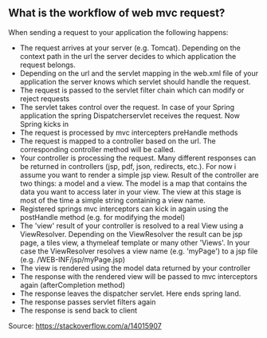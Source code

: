 ## What is the workflow of web mvc request?

When sending a request to your application the following happens:

- The request arrives at your server (e.g. Tomcat). Depending on the context path in the url the server decides to which application the request belongs.
- Depending on the url and the servlet mapping in the web.xml file of your application the server knows which servlet should handle the request.
- The request is passed to the servlet filter chain which can modify or reject requests
- The servlet takes control over the request. In case of your Spring application the spring Dispatcherservlet receives the request. Now Spring kicks in
- The request is processed by mvc intercepters preHandle methods
- The request is mapped to a controller based on the url. The corresponding controller method will be called.
- Your controller is processing the request. Many different responses can be returned in controllers (jsp, pdf, json, redirects, etc.). For now i assume you want to render a simple jsp view. Result of the controller are two things: a model and a view. The model is a map that contains the data you want to access later in your view. The view at this stage is most of the time a simple string containing a view name.
- Registered springs mvc interceptors can kick in again using the postHandle method (e.g. for modifying the model)
- The 'view' result of your controller is resolved to a real View using a ViewResolver. Depending on the ViewResolver the result can be jsp page, a tiles view, a thymeleaf template or many other 'Views'. In your case the ViewResolver resolves a view name (e.g. 'myPage') to a jsp file (e.g. /WEB-INF/jsp/myPage.jsp)
- The view is rendered using the model data returned by your controller
- The response with the rendered view will be passed to mvc interceptors again (afterCompletion method)
- The response leaves the dispatcher servlet. Here ends spring land.
- The response passes servlet filters again
- The response is send back to client

Source: https://stackoverflow.com/a/14015907
